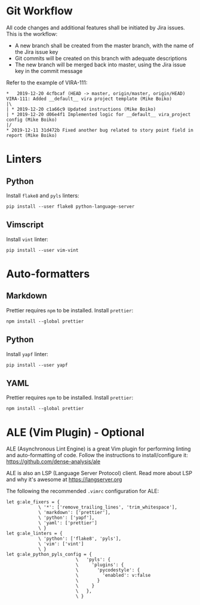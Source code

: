 # Git Workflow

All code changes and additional features shall be initiated by Jira issues. This is the workflow:

- A new branch shall be created from the master branch, with the name of the Jira issue key
- Git commits will be created on this branch with adequate descriptions
- The new branch will be merged back into master, using the Jira issue key in the commit message

Refer to the example of VIRA-111:

```
*   2019-12-20 4cfbcaf (HEAD -> master, origin/master, origin/HEAD) VIRA-111: Added __default__ vira project template (Mike Boiko)
|\
| * 2019-12-20 c1a66c9 Updated instructions (Mike Boiko)
| * 2019-12-20 d06e4f1 Implemented logic for __default__ vira_project config (Mike Boiko)
|/
* 2019-12-11 31d472b Fixed another bug related to story point field in report (Mike Boiko)
```

# Linters

## Python

Install `flake8` and `pyls` linters:

`pip install --user flake8 python-language-server`

## Vimscript

Install `vint` linter:

`pip install --user vim-vint`

# Auto-formatters

## Markdown

Prettier requires `npm` to be installed. Install `prettier`:

`npm install --global prettier`

## Python

Install `yapf` linter:

`pip install --user yapf`

## YAML

Prettier requires `npm` to be installed. Install `prettier`:

`npm install --global prettier`

# ALE (Vim Plugin) - Optional

ALE (Asynchronous Lint Engine) is a great Vim plugin for performing linting and auto-formatting of code. Follow the instructions to install/configure it: https://github.com/dense-analysis/ale

ALE is also an LSP (Language Server Protocol) client. Read more about LSP and why it's awesome at https://langserver.org

The following the recommended `.vimrc` configuration for ALE:

```
let g:ale_fixers = {
            \ '*': ['remove_trailing_lines', 'trim_whitespace'],
            \ 'markdown': ['prettier'],
            \ 'python': ['yapf'],
            \ 'yaml': ['prettier']
            \ }
let g:ale_linters = {
            \ 'python': ['flake8', 'pyls'],
            \ 'vim': ['vint']
            \ }
let g:ale_python_pyls_config = {
                          \   'pyls': {
                          \     'plugins': {
                          \       'pycodestyle': {
                          \         'enabled': v:false
                          \       }
                          \     }
                          \   },
                          \ }
```
